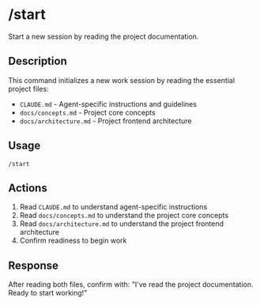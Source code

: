 # /start

Start a new session by reading the project documentation.

## Description

This command initializes a new work session by reading the essential project files:

- `CLAUDE.md` - Agent-specific instructions and guidelines
- `docs/concepts.md` - Project core concepts
- `docs/architecture.md` - Project frontend architecture

## Usage

```
/start
```

## Actions

1. Read `CLAUDE.md` to understand agent-specific instructions
2. Read `docs/concepts.md` to understand the project core concepts
3. Read `docs/architecture.md` to understand the project frontend architecture
4. Confirm readiness to begin work

## Response

After reading both files, confirm with:
"I've read the project documentation. Ready to start working!"
